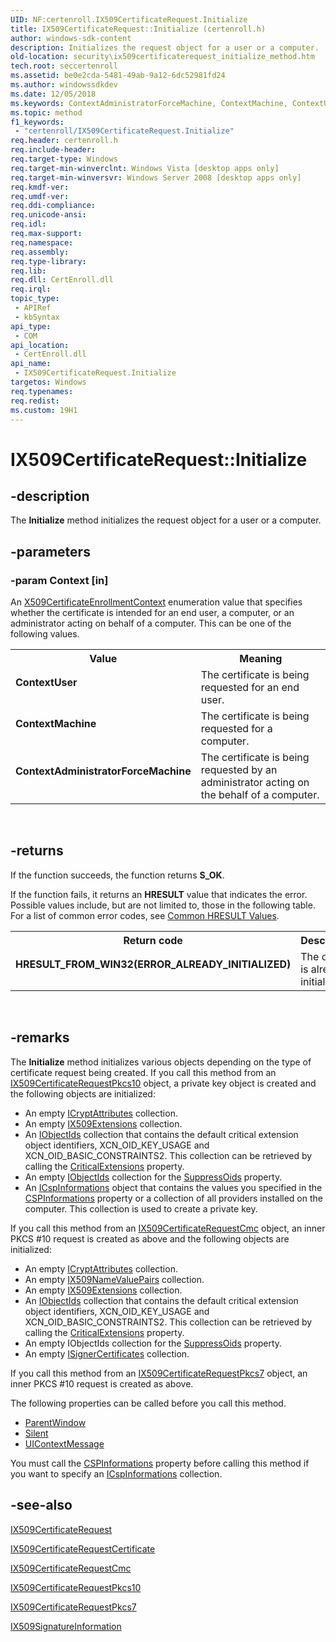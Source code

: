 ```yaml
---
UID: NF:certenroll.IX509CertificateRequest.Initialize
title: IX509CertificateRequest::Initialize (certenroll.h)
author: windows-sdk-content
description: Initializes the request object for a user or a computer.
old-location: security\ix509certificaterequest_initialize_method.htm
tech.root: seccertenroll
ms.assetid: be0e2cda-5481-49ab-9a12-6dc52981fd24
ms.author: windowssdkdev
ms.date: 12/05/2018
ms.keywords: ContextAdministratorForceMachine, ContextMachine, ContextUser, IX509CertificateRequest interface [Security],Initialize method, IX509CertificateRequest.Initialize, IX509CertificateRequest::Initialize, Initialize, Initialize method [Security], Initialize method [Security],IX509CertificateRequest interface, certenroll/IX509CertificateRequest::Initialize, security.ix509certificaterequest_initialize_method
ms.topic: method
f1_keywords: 
 - "certenroll/IX509CertificateRequest.Initialize"
req.header: certenroll.h
req.include-header: 
req.target-type: Windows
req.target-min-winverclnt: Windows Vista [desktop apps only]
req.target-min-winversvr: Windows Server 2008 [desktop apps only]
req.kmdf-ver: 
req.umdf-ver: 
req.ddi-compliance: 
req.unicode-ansi: 
req.idl: 
req.max-support: 
req.namespace: 
req.assembly: 
req.type-library: 
req.lib: 
req.dll: CertEnroll.dll
req.irql: 
topic_type:
 - APIRef
 - kbSyntax
api_type:
 - COM
api_location:
 - CertEnroll.dll
api_name:
 - IX509CertificateRequest.Initialize
targetos: Windows
req.typenames: 
req.redist: 
ms.custom: 19H1
---
```


# IX509CertificateRequest::Initialize


## -description


The <b>Initialize</b> method initializes the request object for a user or a computer.


## -parameters




### -param Context [in]

An <a href="https://docs.microsoft.com/windows/desktop/api/certenroll/ne-certenroll-x509certificateenrollmentcontext">X509CertificateEnrollmentContext</a> enumeration value that specifies whether the certificate is intended for an end user, a computer, or an administrator acting on behalf of a computer. This can be one of the following values.

<table>
<tr>
<th>Value</th>
<th>Meaning</th>
</tr>
<tr>
<td width="40%"><a id="ContextUser"></a><a id="contextuser"></a><a id="CONTEXTUSER"></a><dl>
<dt><b>ContextUser</b></dt>
<dt></dt>
</dl>
</td>
<td width="60%">
The certificate is being requested for an end user.

</td>
</tr>
<tr>
<td width="40%"><a id="ContextMachine"></a><a id="contextmachine"></a><a id="CONTEXTMACHINE"></a><dl>
<dt><b>ContextMachine</b></dt>
<dt></dt>
</dl>
</td>
<td width="60%">
The certificate is being requested for a computer.

</td>
</tr>
<tr>
<td width="40%"><a id="ContextAdministratorForceMachine"></a><a id="contextadministratorforcemachine"></a><a id="CONTEXTADMINISTRATORFORCEMACHINE"></a><dl>
<dt><b>ContextAdministratorForceMachine</b></dt>
<dt></dt>
</dl>
</td>
<td width="60%">
The certificate is being requested by an administrator acting on the behalf of a computer.

</td>
</tr>
</table>
 


## -returns



If the function succeeds, the function returns <b>S_OK</b>.

If the function fails, it returns an <b>HRESULT</b> value that indicates the error. Possible values include, but are not limited to, those in the following table. For a list of common error codes, see <a href="https://docs.microsoft.com/windows/desktop/SecCrypto/common-hresult-values">Common HRESULT Values</a>.

<table>
<tr>
<th>Return code</th>
<th>Description</th>
</tr>
<tr>
<td width="40%">
<dl>
<dt><b>HRESULT_FROM_WIN32(ERROR_ALREADY_INITIALIZED)</b></dt>
</dl>
</td>
<td width="60%">
The object is already initialized.

</td>
</tr>
</table>
 




## -remarks



The  <b>Initialize</b> method initializes various objects depending on the type of certificate request being created. If you call this method from an <a href="https://docs.microsoft.com/windows/desktop/api/certenroll/nn-certenroll-ix509certificaterequestpkcs10">IX509CertificateRequestPkcs10</a> object, a private key object is created and the following objects are initialized:<ul>
<li>An empty <a href="https://docs.microsoft.com/windows/desktop/api/certenroll/nn-certenroll-icryptattributes">ICryptAttributes</a> collection.</li>
<li>An empty <a href="https://docs.microsoft.com/windows/desktop/api/certenroll/nn-certenroll-ix509extensions">IX509Extensions</a> collection.</li>
<li>An <a href="https://docs.microsoft.com/windows/desktop/api/certenroll/nn-certenroll-iobjectids">IObjectIds</a> collection that contains the default critical extension object identifiers, XCN_OID_KEY_USAGE and XCN_OID_BASIC_CONSTRAINTS2. This collection can be retrieved by calling the <a href="https://docs.microsoft.com/windows/desktop/api/certenroll/nf-certenroll-ix509certificaterequestpkcs10-get_criticalextensions">CriticalExtensions</a> property.</li>
<li>An empty <a href="https://docs.microsoft.com/windows/desktop/api/certenroll/nn-certenroll-iobjectids">IObjectIds</a> collection for the <a href="https://docs.microsoft.com/windows/desktop/api/certenroll/nf-certenroll-ix509certificaterequestpkcs10-get_suppressoids">SuppressOids</a> property.</li>
<li>An <a href="https://docs.microsoft.com/windows/desktop/api/certenroll/nn-certenroll-icspinformations">ICspInformations</a> object that contains the values you specified in the <a href="https://docs.microsoft.com/windows/desktop/api/certenroll/nf-certenroll-ix509certificaterequest-get_cspinformations">CSPInformations</a> property or a collection of all providers installed on the computer. This collection is used to create a private key.</li>
</ul>


If you call this method from an <a href="https://docs.microsoft.com/windows/desktop/api/certenroll/nn-certenroll-ix509certificaterequestcmc">IX509CertificateRequestCmc</a> object, an inner PKCS #10 request is created as above and the following objects are initialized:<ul>
<li>An empty <a href="https://docs.microsoft.com/windows/desktop/api/certenroll/nn-certenroll-icryptattributes">ICryptAttributes</a> collection.</li>
<li>An empty <a href="https://docs.microsoft.com/windows/desktop/api/certenroll/nn-certenroll-ix509namevaluepairs">IX509NameValuePairs</a> collection.</li>
<li>An empty <a href="https://docs.microsoft.com/windows/desktop/api/certenroll/nn-certenroll-ix509extensions">IX509Extensions</a> collection.</li>
<li>An <a href="https://docs.microsoft.com/windows/desktop/api/certenroll/nn-certenroll-iobjectids">IObjectIds</a> collection that contains the default critical extension object identifiers, XCN_OID_KEY_USAGE and XCN_OID_BASIC_CONSTRAINTS2. This collection can be retrieved by calling the <a href="https://docs.microsoft.com/windows/desktop/api/certenroll/nf-certenroll-ix509certificaterequestcmc-get_criticalextensions">CriticalExtensions</a> property.</li>
<li>An empty IObjectIds collection for the <a href="https://docs.microsoft.com/windows/desktop/api/certenroll/nf-certenroll-ix509certificaterequestcmc-get_suppressoids">SuppressOids</a> property.</li>
<li>An empty <a href="https://docs.microsoft.com/windows/desktop/api/certenroll/nn-certenroll-isignercertificates">ISignerCertificates</a> collection.</li>
</ul>


If you call this method from an <a href="https://docs.microsoft.com/windows/desktop/api/certenroll/nn-certenroll-ix509certificaterequestpkcs7">IX509CertificateRequestPkcs7</a> object, an inner PKCS #10 request is created as above.

The following properties can be called before you call this method. <ul>
<li>
<a href="https://docs.microsoft.com/windows/desktop/api/certenroll/nf-certenroll-ix509certificaterequest-get_parentwindow">ParentWindow</a>
</li>
<li>
<a href="https://docs.microsoft.com/windows/desktop/api/certenroll/nf-certenroll-ix509certificaterequest-get_silent">Silent</a>
</li>
<li>
<a href="https://docs.microsoft.com/windows/desktop/api/certenroll/nf-certenroll-ix509certificaterequest-get_uicontextmessage">UIContextMessage</a>
</li>
</ul>


You must call the <a href="https://docs.microsoft.com/windows/desktop/api/certenroll/nf-certenroll-ix509certificaterequest-get_cspinformations">CSPInformations</a> property before calling this method if you want to specify an <a href="https://docs.microsoft.com/windows/desktop/api/certenroll/nn-certenroll-icspinformations">ICspInformations</a> collection.




## -see-also




<a href="https://docs.microsoft.com/windows/desktop/api/certenroll/nn-certenroll-ix509certificaterequest">IX509CertificateRequest</a>



<a href="https://docs.microsoft.com/windows/desktop/api/certenroll/nn-certenroll-ix509certificaterequestcertificate">IX509CertificateRequestCertificate</a>



<a href="https://docs.microsoft.com/windows/desktop/api/certenroll/nn-certenroll-ix509certificaterequestcmc">IX509CertificateRequestCmc</a>



<a href="https://docs.microsoft.com/windows/desktop/api/certenroll/nn-certenroll-ix509certificaterequestpkcs10">IX509CertificateRequestPkcs10</a>



<a href="https://docs.microsoft.com/windows/desktop/api/certenroll/nn-certenroll-ix509certificaterequestpkcs7">IX509CertificateRequestPkcs7</a>



<a href="https://docs.microsoft.com/windows/desktop/api/certenroll/nn-certenroll-ix509signatureinformation">IX509SignatureInformation</a>
 

 

